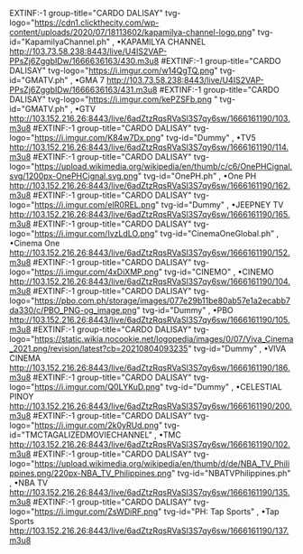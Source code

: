 
EXTINF:-1 group-title="CARDO DALISAY" tvg-logo="https://cdn1.clickthecity.com/wp-content/uploads/2020/07/18113602/kapamilya-channel-logo.png" tvg-id="KapamilyaChannel.ph" , •KAPAMILYA CHANNEL
http://103.73.58.238:8443/live/U4IS2VAP-PPsZj6ZggbIDw/1666636163/430.m3u8
#EXTINF:-1 group-title="CARDO DALISAY" tvg-logo="https://i.imgur.com/w14QgTQ.png" tvg-id="GMATV.ph" , •GMA 7
http://103.73.58.238:8443/live/U4IS2VAP-PPsZj6ZggbIDw/1666636163/431.m3u8
#EXTINF:-1 group-title="CARDO DALISAY" tvg-logo="https://i.imgur.com/kePZSFb.png " tvg-id="GMATV.ph" , •GTV
http://103.152.216.26:8443/live/6adZtzRqsRVaSl3S7qy6sw/1666161190/103.m3u8
#EXTINF:-1 group-title="CARDO DALISAY" tvg-logo="https://i.imgur.com/K84w7Dx.png" tvg-id="Dummy" , •TV5
http://103.152.216.26:8443/live/6adZtzRqsRVaSl3S7qy6sw/1666161190/114.m3u8
#EXTINF:-1 group-title="CARDO DALISAY" tvg-logo="https://upload.wikimedia.org/wikipedia/en/thumb/c/c6/OnePHCignal.svg/1200px-OnePHCignal.svg.png" tvg-id="OnePH.ph" , •One PH
http://103.152.216.26:8443/live/6adZtzRqsRVaSl3S7qy6sw/1666161190/162.m3u8
#EXTINF:-1 group-title="CARDO DALISAY" tvg-logo="https://i.imgur.com/eIR0REL.png" tvg-id="Dummy" , •JEEPNEY TV
http://103.152.216.26:8443/live/6adZtzRqsRVaSl3S7qy6sw/1666161190/165.m3u8
#EXTINF:-1 group-title="CARDO DALISAY" tvg-logo="https://i.imgur.com/IvzLdLO.png" tvg-id="CinemaOneGlobal.ph" , •Cinema One
http://103.152.216.26:8443/live/6adZtzRqsRVaSl3S7qy6sw/1666161190/152.m3u8
#EXTINF:-1 group-title="CARDO DALISAY" tvg-logo="https://i.imgur.com/4xDiXMP.png" tvg-id="CINEMO" , •CINEMO
http://103.152.216.26:8443/live/6adZtzRqsRVaSl3S7qy6sw/1666161190/104.m3u8
#EXTINF:-1 group-title="CARDO DALISAY" tvg-logo="https://pbo.com.ph/storage/images/077e29b11be80ab57e1a2ecabb7da330/c/PBO_PNG-og_image.png" tvg-id="Dummy" , •PBO
http://103.152.216.26:8443/live/6adZtzRqsRVaSl3S7qy6sw/1666161190/105.m3u8
#EXTINF:-1 group-title="CARDO DALISAY" tvg-logo="https://static.wikia.nocookie.net/logopedia/images/0/07/Viva_Cinema_2021.png/revision/latest?cb=20210804093235" tvg-id="Dummy" , •VIVA CINEMA
http://103.152.216.26:8443/live/6adZtzRqsRVaSl3S7qy6sw/1666161190/186.m3u8
#EXTINF:-1 group-title="CARDO DALISAY" tvg-logo="https://i.imgur.com/Q0LYKuD.png" tvg-id="Dummy" , •CELESTIAL PINOY
http://103.152.216.26:8443/live/6adZtzRqsRVaSl3S7qy6sw/1666161190/200.m3u8
#EXTINF:-1 group-title="CARDO DALISAY" tvg-logo="https://i.imgur.com/2k0yRUd.png" tvg-id="TMCTAGALIZEDMOVIECHANNEL" , •TMC
http://103.152.216.26:8443/live/6adZtzRqsRVaSl3S7qy6sw/1666161190/102.m3u8
#EXTINF:-1 group-title="CARDO DALISAY" tvg-logo="https://upload.wikimedia.org/wikipedia/en/thumb/d/de/NBA_TV_Philippines.png/220px-NBA_TV_Philippines.png" tvg-id="NBATVPhilippines.ph" , •NBA TV
http://103.152.216.26:8443/live/6adZtzRqsRVaSl3S7qy6sw/1666161190/135.m3u8
#EXTINF:-1 group-title="CARDO DALISAY" tvg-logo="https://i.imgur.com/ZsWDiRF.png" tvg-id="PH: Tap Sports" , •Tap Sports
http://103.152.216.26:8443/live/6adZtzRqsRVaSl3S7qy6sw/1666161190/137.m3u8
